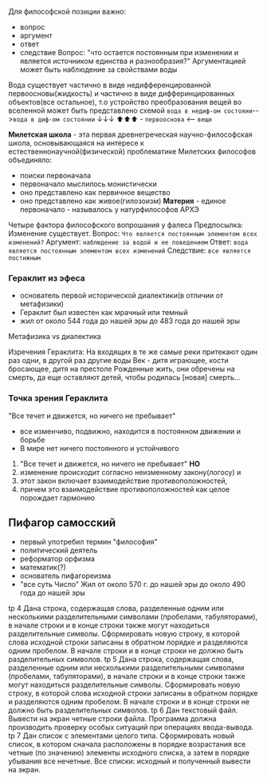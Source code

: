 Для философской позиции важно:
- вопрос
- аргумент
- ответ
- следствие
Вопрос: "что остается постоянным при изменении и является источником единства и разнообразия?"
Аргументацией может быть наблюдение за свойствами воды

Вода существует частично в виде недифференцированной первоосновы(жидкость) и частично в виде дифферинцированных объектов(все остальное), т.о устройство преобразования вещей во вселенной может быть представлено схемой
`вода в недиф-ом состояии`-->`вода в диф-ом состоянии`  ↓↓↓
⬆⬆⬆ - `первооснова`             <--                                     `вещи`

**Милетская школа** - эта первая древнегреческая научно-философская школа, основывающаяся на интересе к естественнонаучной(физической) проблематике
Милетских философов объединяло:
- поиски первоначала
- первоначало мыслилось монистически
- оно представлено как первичное вещество
- оно представлено как живое(гилозоизм)
**Материя** - единое первоначало - называлось у натурфилософов АРХЭ

Четыре фактора философского вопрошания у фалеса
Предпосылка: Изменение существует.
Вопрос: `Что является постоянным элементом всех изменений?`
Аргумент: `наблюдение за водой и ее поведением`
Ответ: `вода является постоянным элементом всех изменений`
Следствие: `все является постижным`

### Гераклит из эфеса
- основатель первой исторической диалектики(в отличии от метафизики)
- Гераклит был известен как мрачный или темный
- жил от около 544 года до нашей эры до 483 года до нашей эры

Метафизика vs диалектика

Изречения Гераклита:
На входящих в те же самые реки притекают один раз одни, в другой раз другие воды
Век - дитя играющее, кости бросающее, дитя на престоле
Рожденные жить, они обречены на смерть, да еще оставляют детей, чтобы родилась \[новая\] смерть...

### Точка зрения Гераклита
"Все течет и движется, но ничего не пребывает"
- все изменчиво, подвижно, находится в постоянном движении и борьбе
- В мире нет ничего постоянного и устойчивого

1) "Все течет и движется, но ничего не пребывает"
	**НО**
1) изменение происходит согласно неизменному закону(логосу) и
2) этот закон включает взаимодействие противоположностей,
3) причем это взаимодействие противоположностей как целое порождает гармонию

## Пифагор самосский
- первый употребил термин "философия"
- политический деятель
- реформатор орфизма
- математик(?)
- основатель пифагореизма
- "все суть Число"
Жил от около 570 г. до нашей эры до около 490 года до нашей эры

 tp 4
	Дана строка, содержащая слова, разделенные одним или несколькими разделительными символами (пробелами, табуляторами), в начале строки и в конце строки также могут находиться разделительные символы. Сформировать новую строку, в которой слова исходной строки записаны в обратном порядке и разделяются одним пробелом. В начале строки и в конце строки не должно быть разделительных символов.
tp 5
	Дана строка, содержащая слова, разделенные одним или несколькими разделительными символами (пробелами, табуляторами), в начале строки и в конце строки также могут находиться разделительные символы. Сформировать новую строку, в которой слова исходной строки записаны в обратном порядке и разделяются одним пробелом. В начале строки и в конце строки не должно быть разделительных символов.
tp 6
	Дан текстовый файл. Вывести на экран четные строки файла. Программа должна производить проверку особых ситуаций при операциях ввода-вывода.
tp 7
	Дан список с элементами целого типа. Сформировать новый список, в котором сначала расположены в порядке возрастания все четные (по значению) элементы исходного списка, а затем в порядке убывания все нечетные. Все списки: исходный и полученный вывести на экран.
